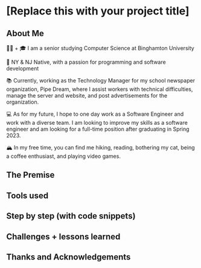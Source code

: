 # [Replace this with your project title]

## About Me
👋🏽 + 🎓 I am a senior studying Computer Science at Binghamton University

🌇 NY & NJ Native, with a passion for programming and software development

📚 Currently, working as the Technology Manager for my school newspaper organization, Pipe Dream, where I assist workers with technical difficulties, manage the server and website, and post advertisements for the organization. 

💻 As for my future, I hope to one day work as a Software Engineer and work with a diverse team. I am looking to improve my skills as a software engineer and am looking for a full-time position after graduating in Spring 2023.

🏔 In my free time, you can find me hiking, reading, bothering my cat, being a coffee enthusiast, and playing video games.
## The Premise

## Tools used

## Step by step (with code snippets)

## Challenges + lessons learned

## Thanks and Acknowledgements
